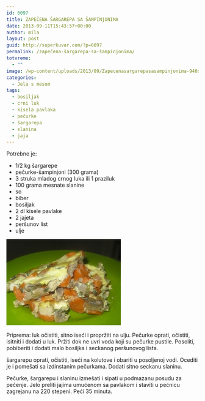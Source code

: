 ```yaml
---
id: 6097
title: ZAPEČENA ŠARGAREPA SA ŠAMPINjONIMA
date: 2013-09-11T15:43:57+00:00
author: mila
layout: post
guid: http://superkuvar.com/?p=6097
permalink: /zapečena-šargarepa-sa-šampinjonima/
totvreme:
  - ""
image: /wp-content/uploads/2013/09/Zapecenasargarepasasampinjonima-940x198.jpg
categories:
  - Jela s mesom
tags:
  - bosiljak
  - crni luk
  - kisela pavlaka
  - pečurke
  - šargarepa
  - slanina
  - jaja
---
```

Potrebno je:

  * 1/2 kg šargarepe
  * pečurke-šampinjoni (300 grama)
  * 3 struka mladog crnog luka ili 1 praziluk
  * 100 grama mesnate slanine
  * so
  * biber
  * bosiljak
  * 2 dl kisele pavlake
  * 2 jajeta
  * peršunov list
  * ulje

[<img class="alignnone size-medium wp-image-6099" src="/wp-content/uploads/2013/09/Zapecenasargarepasasampinjonima-300x225.jpg" alt="Zapecenasargarepasasampinjonima" width="300" height="225" />](/wp-content/uploads/2013/09/Zapecenasargarepasasampinjonima.jpg)

Priprema: luk očistiti, sitno iseći i propržiti na ulju. Pečurke oprati, očistiti, isitniti i dodati u luk. Pržiti dok ne uvri voda koji su pečurke pustile. Posoliti, pobiberiti i dodati malo bosiljka i seckanog peršunovog lista.

šargarepu oprati, očistiti, iseći na kolutove i obariti u posoljenoj vodi. Ocediti je i pomešati sa izdinstanim pečurkama. Dodati sitno seckanu slaninu.

Pečurke, šargarepu i slaninu izmešati i sipati u podmazanu posudu za pečenje. Jelo preliti jajima umućenom sa pavlakom i staviti u pećnicu zagrejanu na 220 stepeni. Peći 35 minuta.